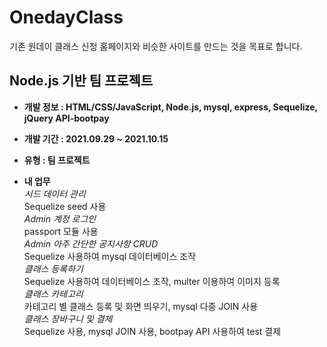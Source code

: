 # OnedayClass

기존 원데이 클래스 신청 홈페이지와 비슷한 사이트를 만드는 것을 목표로 합니다.

## Node.js 기반 팀 프로젝트

-   **개발 정보 : HTML/CSS/JavaScript, Node.js, mysql, express, Sequelize, jQuery API-bootpay**

-   **개발 기간 : 2021.09.29 ~ 2021.10.15**

-   **유형 : 팀 프로젝트**

-   **내 업무**  
     _시드 데이터 관리_  
    Sequelize seed 사용  
     _Admin 계정 로그인_  
    passport 모듈 사용  
     _Admin 아주 간단한 공지사항 CRUD_  
    Sequelize 사용하여 mysql 데이터베이스 조작  
     _클래스 등록하기_  
    Sequelize 사용하여 데이터베이스 조작, multer 이용하여 이미지 등록  
     _클래스 카테고리_  
    카테고리 별 클래스 등록 및 화면 띄우기, mysql 다중 JOIN 사용  
     _클래스 장바구니 및 결제_  
    Sequelize 사용, mysql JOIN 사용, bootpay API 사용하여 test 결제
